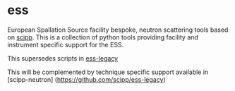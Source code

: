 # ess

European Spallation Source facility bespoke, neutron scattering tools based on [scipp](https://github.com/scipp/scipp). This is a collection of python tools providing facility and instrument specific support for the ESS.

This supersedes scripts in [ess-legacy](https://github.com/scipp/ess-legacy)

This will be complemented by technique specific support available in [scipp-neutron] (https://github.com/scipp/ess-legacy)

